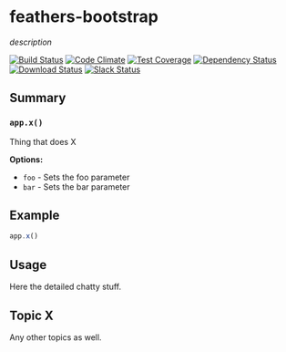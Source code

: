 # feathers-bootstrap
*description*

[![Build Status](https://travis-ci.org/feathersjs/feathers-bootstrap.png?branch=master)](https://travis-ci.org/feathersjs/feathers-bootstrap)
[![Code Climate](https://codeclimate.com/github/feathersjs/feathers-bootstrap/badges/gpa.svg)](https://codeclimate.com/github/feathersjs/feathers-bootstrap)
[![Test Coverage](https://codeclimate.com/github/feathersjs/feathers-bootstrap/badges/coverage.svg)](https://codeclimate.com/github/feathersjs/feathers-bootstrap/coverage)
[![Dependency Status](https://img.shields.io/david/feathersjs/feathers-bootstrap.svg?style=flat-square)](https://david-dm.org/feathersjs/feathers-bootstrap)
[![Download Status](https://img.shields.io/npm/dm/feathers-bootstrap.svg?style=flat-square)](https://www.npmjs.com/package/feathers-bootstrap)
[![Slack Status](http://slack.feathersjs.com/badge.svg)](http://slack.feathersjs.com)


## Summary

### `app.x()`

Thing that does X

__Options:__

- `foo` - Sets the foo parameter
- `bar` - Sets the bar parameter

## Example

```js
app.x()
```

## Usage

Here the detailed chatty stuff.

## Topic X

Any other topics as well.